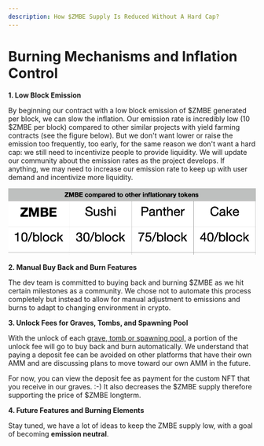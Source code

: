 ```yaml
---
description: How $ZMBE Supply Is Reduced Without A Hard Cap?
---
```


# Burning Mechanisms and Inflation Control

**1. Low Block Emission**

By beginning our contract  with a low block emission of $ZMBE generated per block, we can slow the inflation. Our emission rate is incredibly low \(10 $ZMBE per block\) compared to other similar projects with yield farming contracts \(see the figure below\). But we don't want lower or raise the emission too frequently, too early, for the same reason we don't want a hard cap: we still need to incentivize people to provide liquidity. We will update our community about the emission rates as the project develops. If anything, we may need to increase our emission rate to keep up with user demand and incentivize more liquidity.

![Our token emissions compared to other inflationary tokens](../.gitbook/assets/screen-shot-2021-06-01-at-1.01.25-pm.png)

**2. Manual Buy Back and Burn Features**

The dev team is committed to buying back and burning $ZMBE as we hit certain milestones as a community. We chose not to automate this process completely but instead to allow for manual adjustment to emissions and burns to adapt to changing environment in crypto. 

**3. Unlock Fees for Graves, Tombs, and Spawning Pool**

With the unlock of each [grave, tomb or spawning pool,](../basic-information/main-features/) a portion of the unlock fee will go to buy back and burn automatically. We understand that paying a deposit fee can be avoided on other platforms that have their own AMM and are discussing plans to move toward our own AMM in the future. 

For now, you can view the deposit fee as payment for the custom NFT that you receive in our graves. :-\) It also decreases the $ZMBE supply therefore supporting the price of $ZMBE longterm.

**4. Future Features and Burning Elements**

Stay tuned, we have a lot of ideas to keep the ZMBE supply low, with a goal of becoming **emission neutral**.

